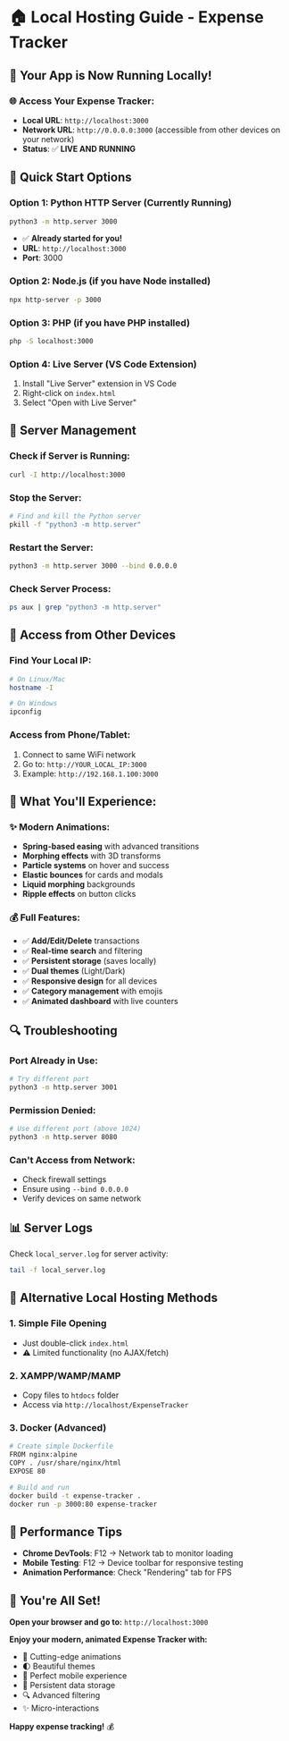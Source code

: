 # 🏠 Local Hosting Guide - Expense Tracker

## 🚀 **Your App is Now Running Locally!**

### 🌐 **Access Your Expense Tracker:**
- **Local URL**: `http://localhost:3000`
- **Network URL**: `http://0.0.0.0:3000` (accessible from other devices on your network)
- **Status**: ✅ **LIVE AND RUNNING**

## 🎯 **Quick Start Options**

### **Option 1: Python HTTP Server (Currently Running)**
```bash
python3 -m http.server 3000
```
- ✅ **Already started for you!**
- **URL**: `http://localhost:3000`
- **Port**: 3000

### **Option 2: Node.js (if you have Node installed)**
```bash
npx http-server -p 3000
```

### **Option 3: PHP (if you have PHP installed)**
```bash
php -S localhost:3000
```

### **Option 4: Live Server (VS Code Extension)**
1. Install "Live Server" extension in VS Code
2. Right-click on `index.html`
3. Select "Open with Live Server"

## 🔧 **Server Management**

### **Check if Server is Running:**
```bash
curl -I http://localhost:3000
```

### **Stop the Server:**
```bash
# Find and kill the Python server
pkill -f "python3 -m http.server"
```

### **Restart the Server:**
```bash
python3 -m http.server 3000 --bind 0.0.0.0
```

### **Check Server Process:**
```bash
ps aux | grep "python3 -m http.server"
```

## 📱 **Access from Other Devices**

### **Find Your Local IP:**
```bash
# On Linux/Mac
hostname -I

# On Windows
ipconfig
```

### **Access from Phone/Tablet:**
1. Connect to same WiFi network
2. Go to: `http://YOUR_LOCAL_IP:3000`
3. Example: `http://192.168.1.100:3000`

## 🎨 **What You'll Experience:**

### ✨ **Modern Animations:**
- **Spring-based easing** with advanced transitions
- **Morphing effects** with 3D transforms
- **Particle systems** on hover and success
- **Elastic bounces** for cards and modals
- **Liquid morphing** backgrounds
- **Ripple effects** on button clicks

### 💰 **Full Features:**
- ✅ **Add/Edit/Delete** transactions
- ✅ **Real-time search** and filtering
- ✅ **Persistent storage** (saves locally)
- ✅ **Dual themes** (Light/Dark)
- ✅ **Responsive design** for all devices
- ✅ **Category management** with emojis
- ✅ **Animated dashboard** with live counters

## 🔍 **Troubleshooting**

### **Port Already in Use:**
```bash
# Try different port
python3 -m http.server 3001
```

### **Permission Denied:**
```bash
# Use different port (above 1024)
python3 -m http.server 8080
```

### **Can't Access from Network:**
- Check firewall settings
- Ensure using `--bind 0.0.0.0`
- Verify devices on same network

## 📊 **Server Logs**
Check `local_server.log` for server activity:
```bash
tail -f local_server.log
```

## 🎯 **Alternative Local Hosting Methods**

### **1. Simple File Opening**
- Just double-click `index.html`
- ⚠️ Limited functionality (no AJAX/fetch)

### **2. XAMPP/WAMP/MAMP**
- Copy files to `htdocs` folder
- Access via `http://localhost/ExpenseTracker`

### **3. Docker (Advanced)**
```bash
# Create simple Dockerfile
FROM nginx:alpine
COPY . /usr/share/nginx/html
EXPOSE 80

# Build and run
docker build -t expense-tracker .
docker run -p 3000:80 expense-tracker
```

## 🌟 **Performance Tips**
- **Chrome DevTools**: F12 → Network tab to monitor loading
- **Mobile Testing**: F12 → Device toolbar for responsive testing
- **Animation Performance**: Check "Rendering" tab for FPS

## 🎉 **You're All Set!**

**Open your browser and go to:** `http://localhost:3000`

**Enjoy your modern, animated Expense Tracker with:**
- 🎨 Cutting-edge animations
- 🌓 Beautiful themes
- 📱 Perfect mobile experience
- 💾 Persistent data storage
- 🔍 Advanced filtering
- ✨ Micro-interactions

**Happy expense tracking!** 💰
